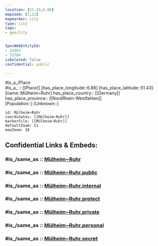 ```yaml
---
location: [51.43,6.88] 
mapzoom: [7,12] 
mapmarker: city 
type: City
tags:
- geo/City


SpocWebEntityId: 
- 32663
- 32704
isDeleted: false
confidential: public

---
```

#is_a_/Place  
#is_a_ :: [[Place]] 
[has_place_longitude::6.88] 
[has_place_latitude::51.43] 
[name::Mülheim~Ruhr] 
has_place_country:: [[Germany]]  
has_place_province:: [[NordRhein-Westfahlen]]  
[Population::] 
[Unknown::] 


```leaflet
id: Mülheim~Ruhr
coordinates: [[Mülheim~Ruhr]] 
markerFile: [[Mülheim~Ruhr]] 
defaultZoom: 11 
maxZoom: 18
```


## Confidential Links & Embeds: 

### #is_/same_as :: [Mülheim~Ruhr](/_Standards/Earth/Continent/Europe/Europe~Central/Germany/Germany~West/Nordrhein-Westfalen/counties~NW/Mülheim~Ruhr.md) 

### #is_/same_as :: [Mülheim~Ruhr.public](/_public/Earth/Continent/Europe/Europe~Central/Germany/Germany~West/Nordrhein-Westfalen/counties~NW/Mülheim~Ruhr.public.md) 

### #is_/same_as :: [Mülheim~Ruhr.internal](/_internal/Earth/Continent/Europe/Europe~Central/Germany/Germany~West/Nordrhein-Westfalen/counties~NW/Mülheim~Ruhr.internal.md) 

### #is_/same_as :: [Mülheim~Ruhr.protect](/_protect/Earth/Continent/Europe/Europe~Central/Germany/Germany~West/Nordrhein-Westfalen/counties~NW/Mülheim~Ruhr.protect.md) 

### #is_/same_as :: [Mülheim~Ruhr.private](/_private/Earth/Continent/Europe/Europe~Central/Germany/Germany~West/Nordrhein-Westfalen/counties~NW/Mülheim~Ruhr.private.md) 

### #is_/same_as :: [Mülheim~Ruhr.personal](/_personal/Earth/Continent/Europe/Europe~Central/Germany/Germany~West/Nordrhein-Westfalen/counties~NW/Mülheim~Ruhr.personal.md) 

### #is_/same_as :: [Mülheim~Ruhr.secret](/_secret/Earth/Continent/Europe/Europe~Central/Germany/Germany~West/Nordrhein-Westfalen/counties~NW/Mülheim~Ruhr.secret.md)

